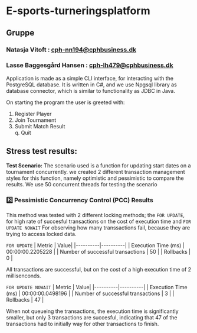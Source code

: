 ﻿# E-sports-turneringsplatform

## Gruppe
### Natasja Vitoft : cph-nn194@cphbusiness.dk
### Lasse Baggesgård Hansen : cph-lh479@cphbusiness.dk

Application is made as a simple CLI interface, for interacting with the PostgreSQL database.
It is written in C#, and we use Npgsql library as database connector, which is similar to functionality as JDBC in Java.

On starting the program the user is greeted with:

1. Register Player
2. Join Tournament
3. Submit Match Result<br>
q. Quit


## Stress test results:

__Test Scenario:__
The scenario used is a function for updating start dates on a tournament concurrently. we created 2 different transaction management styles for this function, namely optimistic and pessimistic to compare the results.
We use 50 concurrent threads for testing the scenario

### 2️⃣ Pessimistic Concurrency Control (PCC) Results

This method was tested with 2 different locking methods; the `FOR UPDATE`, for high rate of succesful transactions on the cost of execution time and `FOR UPDATE NOWAIT` For observing how many transsactions fail, because they are trying to access locked data.


`FOR UPDATE`
| Metric | Value|
|----------|----------|
| Execution Time (ms)   | 00:00:00.2205228   |
| Number of successful transactions  | 50  |
| Rollbacks  | 0  |

All transactions are successful, but on the cost of a high execution time of 2 millisenconds.

`FOR UPDATE NOWAIT`
| Metric | Value|
|----------|----------|
| Execution Time (ms)   |  00:00:00.0498196  |
| Number of successful transactions  | 3  |
| Rollbacks  | 47  |

When not queueing the transactions, the execution time is significantly smaller, but only 3 transactions are succesful, indicating that 47 of the transactions had to initially way for other transactions to finish.